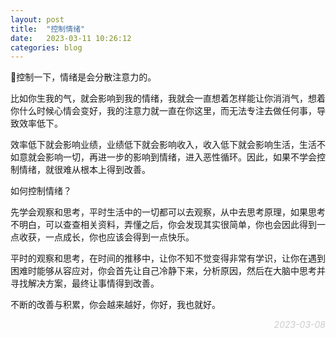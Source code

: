 ```yaml
---
layout: post
title:  "控制情绪"
date:   2023-03-11 10:26:12
categories: blog
---
```


🌹控制一下，情绪是会分散注意力的。

比如你生我的气，就会影响到我的情绪，我就会一直想着怎样能让你消消气，想着你什么时候心情会变好，我的注意力就一直在你这里，而无法专注去做任何事，导致效率低下。

效率低下就会影响业绩，业绩低下就会影响收入，收入低下就会影响生活，生活不如意就会影响一切，再进一步的影响到情绪，进入恶性循环。因此，如果不学会控制情绪，就很难从根本上得到改善。

如何控制情绪？

先学会观察和思考，平时生活中的一切都可以去观察，从中去思考原理，如果思考不明白，可以查查相关资料，弄懂之后，你会发现其实很简单，你也会因此得到一点收获，一点成长，你也应该会得到一点快乐。

平时的观察和思考，在时间的推移中，让你不知不觉变得非常有学识，让你在遇到困难时能够从容应对，你会首先让自己冷静下来，分析原因，然后在大脑中思考并寻找解决方案，最终让事情得到改善。

不断的改善与积累，你会越来越好，你好，我也就好。

<p align="right" style="color:#ccc; font-style:italic;">2023-03-08</p>